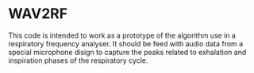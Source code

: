 # WAV2RF

This code is intended to work as a prototype of the algorithm use in a respiratory frequency analyser. It should be feed with audio data
from a special microphone disign to capture the peaks related to exhalation and inspiration phases of the respiratory cycle.
